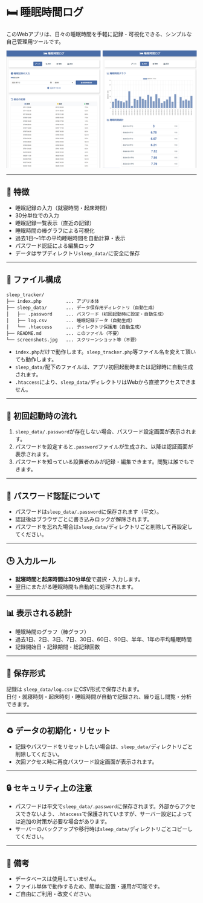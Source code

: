# 🛏️ 睡眠時間ログ

このWebアプリは、日々の睡眠時間を手軽に記録・可視化できる、シンプルな自己管理用ツールです。

![screenshot](./screenshots.jpg)

---

## 🔧 特徴

- 睡眠記録の入力（就寝時間・起床時間）
- 30分単位での入力
- 睡眠記録一覧表示（直近の記録）
- 睡眠時間の棒グラフによる可視化
- 過去1日〜1年の平均睡眠時間を自動計算・表示
- パスワード認証による編集ロック
- データはサブディレクトリ`sleep_data/`に安全に保存

---

## 📄 ファイル構成

```
sleep_tracker/
├── index.php         ... アプリ本体
├── sleep_data/       ... データ保存用ディレクトリ（自動生成）
│   ├── .password     ... パスワード（初回起動時に設定・自動生成）
│   ├── log.csv       ... 睡眠記録データ（自動生成）
│   └── .htaccess     ... ディレクトリ保護用（自動生成）
├── README.md         ... このファイル（不要）
└── screenshots.jpg   ... スクリーンショット等（不要）
```

- `index.php`だけで動作します。`sleep_tracker.php`等ファイル名を変えて頂いても動作します。
- `sleep_data/`配下のファイルは、アプリ初回起動時または記録時に自動生成されます。
- `.htaccess`により、`sleep_data/`ディレクトリはWebから直接アクセスできません。

---

## 🚀 初回起動時の流れ

1. `sleep_data/.password`が存在しない場合、パスワード設定画面が表示されます。
2. パスワードを設定すると`.password`ファイルが生成され、以降は認証画面が表示されます。
3. パスワードを知っている設置者のみが記録・編集できます。閲覧は誰でもできます。

---

## 🔑 パスワード認証について

- パスワードは`sleep_data/.password`に保存されます（平文）。
- 認証後はブラウザごとに書き込みロックが解除されます。
- パスワードを忘れた場合は`sleep_data/`ディレクトリごと削除して再設定してください。

---

## 🕒 入力ルール

- **就寝時間と起床時間は30分単位**で選択・入力します。
- 翌日にまたがる睡眠時間も自動的に処理されます。

---

## 📊 表示される統計

- 睡眠時間のグラフ（棒グラフ）
- 過去1日、2日、3日、7日、30日、60日、90日、半年、1年の平均睡眠時間
- 記録開始日・記録期間・総記録回数

---

## 📁 保存形式

記録は `sleep_data/log.csv` にCSV形式で保存されます。  
日付・就寝時刻・起床時刻・睡眠時間が自動で記録され、繰り返し閲覧・分析できます。

---

## ♻️ データの初期化・リセット

- 記録やパスワードをリセットしたい場合は、`sleep_data/`ディレクトリごと削除してください。
- 次回アクセス時に再度パスワード設定画面が表示されます。

---

## 🔒 セキュリティ上の注意

- パスワードは平文で`sleep_data/.password`に保存されます。外部からアクセスできないよう、`.htaccess`で保護されていますが、サーバー設定によっては追加の対策が必要な場合があります。
- サーバーのバックアップや移行時は`sleep_data/`ディレクトリごとコピーしてください。

---

## 📝 備考

- データベースは使用していません。
- ファイル単体で動作するため、簡単に設置・運用が可能です。
- ご自由にご利用・改変ください。
